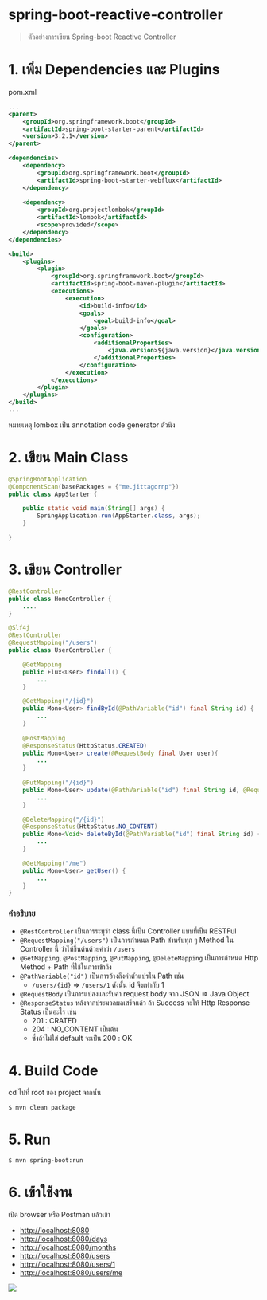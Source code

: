 # spring-boot-reactive-controller

> ตัวอย่างการเขียน Spring-boot Reactive Controller 

# 1. เพิ่ม Dependencies และ Plugins

pom.xml 
``` xml
...
<parent>
    <groupId>org.springframework.boot</groupId>
    <artifactId>spring-boot-starter-parent</artifactId>
    <version>3.2.1</version>
</parent>

<dependencies>
    <dependency>
        <groupId>org.springframework.boot</groupId>
        <artifactId>spring-boot-starter-webflux</artifactId>
    </dependency>
    
    <dependency>
        <groupId>org.projectlombok</groupId>
        <artifactId>lombok</artifactId>
        <scope>provided</scope>
    </dependency>
</dependencies>

<build>
    <plugins>
        <plugin>
            <groupId>org.springframework.boot</groupId>
            <artifactId>spring-boot-maven-plugin</artifactId>
            <executions>        
                <execution>            
                    <id>build-info</id>            
                    <goals>                
                        <goal>build-info</goal>            
                    </goals>        
                    <configuration>                
                        <additionalProperties>                    
                            <java.version>${java.version}</java.version>                                   
                        </additionalProperties>            
                    </configuration>        
                </execution>    
            </executions>
        </plugin>
    </plugins>
</build>
...
```

หมายเหตุ lombox เป็น annotation code generator ตัวนึง

# 2. เขียน Main Class 

``` java
@SpringBootApplication
@ComponentScan(basePackages = {"me.jittagornp"})
public class AppStarter {

    public static void main(String[] args) {
        SpringApplication.run(AppStarter.class, args);
    }

}
```

# 3. เขียน Controller
``` java
@RestController
public class HomeController {
    ....
}

@Slf4j
@RestController
@RequestMapping("/users")
public class UserController {

    @GetMapping
    public Flux<User> findAll() {
        ...
    }

    @GetMapping("/{id}")
    public Mono<User> findById(@PathVariable("id") final String id) {
        ...
    }
    
    @PostMapping
    @ResponseStatus(HttpStatus.CREATED)
    public Mono<User> create(@RequestBody final User user){
        ...
    }
    
    @PutMapping("/{id}")
    public Mono<User> update(@PathVariable("id") final String id, @RequestBody final User user){
        ...
    }

    @DeleteMapping("/{id}")
    @ResponseStatus(HttpStatus.NO_CONTENT)
    public Mono<Void> deleteById(@PathVariable("id") final String id) {
        ...
    }

    @GetMapping("/me")
    public Mono<User> getUser() {
        ...
    }
}
```

### คำอธิบาย 

- `@RestController` เป็นการระบุว่า class นี้เป็น Controller แบบที่เป็น RESTFul
- `@RequestMapping("/users")` เป็นการกำหนด Path สำหรับทุก ๆ Method ใน Controller นี้ ว่าให้ขึ้นต้นด้วยคำว่า `/users`
- `@GetMapping`, `@PostMapping`, `@PutMapping`, `@DeleteMapping` เป็นการกำหนด Http Method + Path ที่ใช้ในการเข้าถึง 
- `@PathVariable("id")` เป็นการอ้างถึงค่าตัวแปรใน Path เช่น
    - `/users/{id}` => `/users/1` ดังนั้น id จึงเท่ากับ 1
- `@RequestBody` เป็นการแปลงและรับค่า request body จาก JSON => Java Object     
- `@ResponseStatus` หลังจากประมวลผลเสร็จแล้ว ถ้า Success จะให้ Http Response Status เป็นอะไร เช่น 
   - 201 : CRATED
   - 204 : NO_CONTENT เป็นต้น 
   - ซึ่งถ้าไม่ใส่ default จะเป็น 200 : OK 


# 4. Build Code
cd ไปที่ root ของ project จากนั้น  
``` shell 
$ mvn clean package
```

# 5. Run 
``` shell 
$ mvn spring-boot:run
```

# 6. เข้าใช้งาน

เปิด browser หรือ Postman แล้วเข้า 

- [http://localhost:8080](http://localhost:8080)
- [http://localhost:8080/days](http://localhost:8080/days)
- [http://localhost:8080/months](http://localhost:8080/months)
- [http://localhost:8080/users](http://localhost:8080/users)
- [http://localhost:8080/users/1](http://localhost:8080/users/1)
- [http://localhost:8080/users/me](http://localhost:8080/users/me)

![](./result.png)

